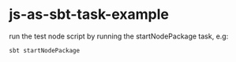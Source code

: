 # js-as-sbt-task-example

run the test node script by running the startNodePackage task, e.g:

```
sbt startNodePackage
```
